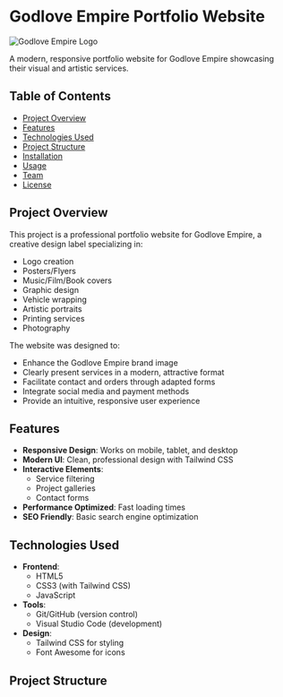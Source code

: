 # Godlove Empire Portfolio Website

![Godlove Empire Logo](assets/images/logo.png)

A modern, responsive portfolio website for Godlove Empire showcasing their visual and artistic services.

## Table of Contents
- [Project Overview](#project-overview)
- [Features](#features)
- [Technologies Used](#technologies-used)
- [Project Structure](#project-structure)
- [Installation](#installation)
- [Usage](#usage)
- [Team](#team)
- [License](#license)

## Project Overview

This project is a professional portfolio website for Godlove Empire, a creative design label specializing in:
- Logo creation
- Posters/Flyers
- Music/Film/Book covers
- Graphic design
- Vehicle wrapping
- Artistic portraits
- Printing services
- Photography

The website was designed to:
- Enhance the Godlove Empire brand image
- Clearly present services in a modern, attractive format
- Facilitate contact and orders through adapted forms
- Integrate social media and payment methods
- Provide an intuitive, responsive user experience

## Features

- **Responsive Design**: Works on mobile, tablet, and desktop
- **Modern UI**: Clean, professional design with Tailwind CSS
- **Interactive Elements**: 
  - Service filtering
  - Project galleries
  - Contact forms
- **Performance Optimized**: Fast loading times
- **SEO Friendly**: Basic search engine optimization

## Technologies Used

- **Frontend**:
  - HTML5
  - CSS3 (with Tailwind CSS)
  - JavaScript
- **Tools**:
  - Git/GitHub (version control)
  - Visual Studio Code (development)
- **Design**:
  - Tailwind CSS for styling
  - Font Awesome for icons

## Project Structure
